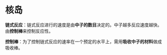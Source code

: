 # 核岛

**链式反应**：链式反应进行的速度是由**中子的数目**决定的。中子越多反应速度越快。由**控制棒**来控制反应性。

**控制棒**：为了控制链式反应的速率在一个预定的水平上，需用**吸收中子的材料**做成吸收棒。


<!--stackedit_data:
eyJoaXN0b3J5IjpbODIxODE2Nzg5LDQ0MDkwNTYxOV19
-->